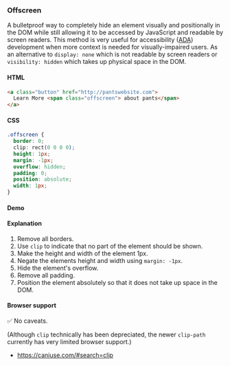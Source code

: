 ### Offscreen

A bulletproof way to completely hide an element visually and positionally in the DOM while still allowing it to be accessed by JavaScript and readable by screen readers. This method is very useful for accessibility ([ADA](https://adata.org/learn-about-ada)) development when more context is needed for visually-impaired users. As an alternative to `display: none` which is not readable by screen readers or `visibility: hidden` which takes up physical space in the DOM.

#### HTML

```html
<a class="button" href="http://pantswebsite.com">
  Learn More <span class="offscreen"> about pants</span>
</a>
```

#### CSS

```css
.offscreen {
  border: 0;
  clip: rect(0 0 0 0);
  height: 1px;
  margin: -1px;
  overflow: hidden;
  padding: 0;
  position: absolute;
  width: 1px;
}
```

#### Demo

#### Explanation

1. Remove all borders.
2. Use `clip` to indicate that no part of the element should be shown.
3. Make the height and width of the element 1px.
4. Negate the elements height and width using `margin: -1px`.
5. Hide the element's overflow.
6. Remove all padding.
7. Position the element absolutely so that it does not take up space in the DOM.

#### Browser support

<span class="snippet__support-note">✅ No caveats.</span>

(Although `clip` technically has been depreciated, the newer `clip-path` currently has very limited browser support.)

- https://caniuse.com/#search=clip

<!-- tags: layout, visual -->
